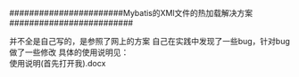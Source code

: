 
#######################Mybatis的XMl文件的热加载解决方案#########################

并不全是自己写的，是参照了网上的方案 自己在实践中发现了一些bug，针对bug做了一些修改
具体的使用说明见：
<br>
使用说明(首先打开我).docx

